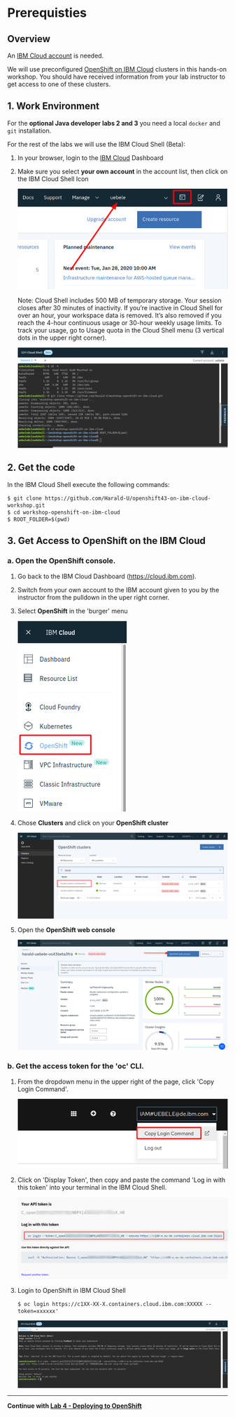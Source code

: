 # Prerequisties

## Overview 

An [IBM Cloud account](https://cloud.ibm.com/registration) is needed. 

We will use preconfigured [OpenShift on IBM Cloud](https://cloud.ibm.com/kubernetes/catalog/openshiftcluster) clusters in this hands-on workshop. You should have received information from your lab instructor to get access to one of these clusters.


## 1. Work Environment

For the **optional Java developer labs 2 and 3** you need a local `docker` and `git` installation.

For the rest of the labs we will use the IBM Cloud Shell (Beta):


1. In your browser, login to the [IBM Cloud](https://cloud.ibm.com) Dashboard
2. Make sure you select **your own account** in the account list, then click on the IBM Cloud Shell Icon

   ![](images/cloudshellicon.png)

    Note: Cloud Shell includes 500 MB of temporary storage. Your session closes after 30 minutes of inactivity. If you’re inactive in Cloud Shell for over an hour, your workspace data is removed. It’s also removed if you reach the 4-hour continuous usage or 30-hour weekly usage limits. To track your usage, go to Usage quota in the Cloud Shell menu (3 vertical dots in the upper right corner).

   ![](images/cloudshell.png)


## 2. Get the code

In the IBM Cloud Shell execute the following commands:

```
$ git clone https://github.com/Harald-U/openshift43-on-ibm-cloud-workshop.git
$ cd workshop-openshift-on-ibm-cloud
$ ROOT_FOLDER=$(pwd)
```



## 3. Get Access to OpenShift on the IBM Cloud

### a. Open the OpenShift console. 

1. Go back to the IBM Cloud Dashboard (https://cloud.ibm.com).

2. Switch from your own account to the IBM account given to you by the instructor from the pulldown in the uper right corner.

3. Select **OpenShift** in the 'burger' menu

    ![Select Open Shift in the menu](images/os-registry-01.png)

4. Chose **Clusters** and click on your **OpenShift cluster**

    ![Chose Clusters and click on your OpenShift cluster](images/os-registry-02.png)

4. Open the **OpenShift web console**

    ![Open the OpenShift web console](images/os-registry-03.png)

### b. Get the access token for the 'oc' CLI. 


1. From the dropdown menu in the upper right of the page, click 'Copy Login Command'. 

    ![Key](images/os-key-01.png)

1. Click on 'Display Token', then copy and paste the command 'Log in with this token' into your terminal in the IBM Cloud Shell.

    ![Key](images/os-key-02.png)

1. Login to OpenShift in IBM Cloud Shell

    ```
    $ oc login https://c1XX-XX-X.containers.cloud.ibm.com:XXXXX --token=xxxxxx'
    ```

    ![oc login in cloudshell](images/oc-login-cloudshell.png)

---

__Continue with [Lab 4 - Deploying to OpenShift](4-openshift.md)__

